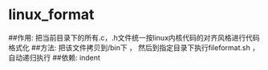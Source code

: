 # linux_format

##作用: 把当前目录下的所有.c，.h文件统一按linux内核代码的对齐风格进行代码格式化
##方法: 把该文件拷贝到/bin下 ， 然后到指定目录下执行fileformat.sh ， 自动递归执行
##依赖: indent

